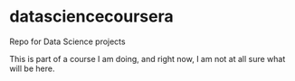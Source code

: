 datasciencecoursera
===================

Repo for Data Science projects

This is part of a course I am doing, and right now, I am not at all sure what will be here. 
